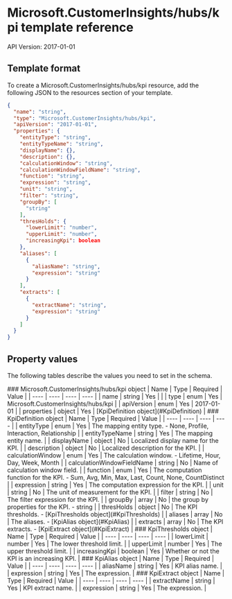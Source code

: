 # Microsoft.CustomerInsights/hubs/kpi template reference
API Version: 2017-01-01
## Template format

To create a Microsoft.CustomerInsights/hubs/kpi resource, add the following JSON to the resources section of your template.

```json
{
  "name": "string",
  "type": "Microsoft.CustomerInsights/hubs/kpi",
  "apiVersion": "2017-01-01",
  "properties": {
    "entityType": "string",
    "entityTypeName": "string",
    "displayName": {},
    "description": {},
    "calculationWindow": "string",
    "calculationWindowFieldName": "string",
    "function": "string",
    "expression": "string",
    "unit": "string",
    "filter": "string",
    "groupBy": [
      "string"
    ],
    "thresHolds": {
      "lowerLimit": "number",
      "upperLimit": "number",
      "increasingKpi": boolean
    },
    "aliases": [
      {
        "aliasName": "string",
        "expression": "string"
      }
    ],
    "extracts": [
      {
        "extractName": "string",
        "expression": "string"
      }
    ]
  }
}
```
## Property values

The following tables describe the values you need to set in the schema.

<a id="Microsoft.CustomerInsights/hubs/kpi" />
### Microsoft.CustomerInsights/hubs/kpi object
|  Name | Type | Required | Value |
|  ---- | ---- | ---- | ---- |
|  name | string | Yes |  |
|  type | enum | Yes | Microsoft.CustomerInsights/hubs/kpi |
|  apiVersion | enum | Yes | 2017-01-01 |
|  properties | object | Yes | [KpiDefinition object](#KpiDefinition) |


<a id="KpiDefinition" />
### KpiDefinition object
|  Name | Type | Required | Value |
|  ---- | ---- | ---- | ---- |
|  entityType | enum | Yes | The mapping entity type. - None, Profile, Interaction, Relationship |
|  entityTypeName | string | Yes | The mapping entity name. |
|  displayName | object | No | Localized display name for the KPI. |
|  description | object | No | Localized description for the KPI. |
|  calculationWindow | enum | Yes | The calculation window. - Lifetime, Hour, Day, Week, Month |
|  calculationWindowFieldName | string | No | Name of calculation window field. |
|  function | enum | Yes | The computation function for the KPI. - Sum, Avg, Min, Max, Last, Count, None, CountDistinct |
|  expression | string | Yes | The computation expression for the KPI. |
|  unit | string | No | The unit of measurement for the KPI. |
|  filter | string | No | The filter expression for the KPI. |
|  groupBy | array | No | the group by properties for the KPI. - string |
|  thresHolds | object | No | The KPI thresholds. - [KpiThresholds object](#KpiThresholds) |
|  aliases | array | No | The aliases. - [KpiAlias object](#KpiAlias) |
|  extracts | array | No | The KPI extracts. - [KpiExtract object](#KpiExtract) |


<a id="KpiThresholds" />
### KpiThresholds object
|  Name | Type | Required | Value |
|  ---- | ---- | ---- | ---- |
|  lowerLimit | number | Yes | The lower threshold limit. |
|  upperLimit | number | Yes | The upper threshold limit. |
|  increasingKpi | boolean | Yes | Whether or not the KPI is an increasing KPI. |


<a id="KpiAlias" />
### KpiAlias object
|  Name | Type | Required | Value |
|  ---- | ---- | ---- | ---- |
|  aliasName | string | Yes | KPI alias name. |
|  expression | string | Yes | The expression. |


<a id="KpiExtract" />
### KpiExtract object
|  Name | Type | Required | Value |
|  ---- | ---- | ---- | ---- |
|  extractName | string | Yes | KPI extract name. |
|  expression | string | Yes | The expression. |

